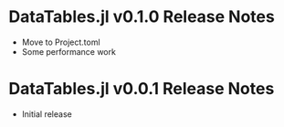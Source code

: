 # DataTables.jl v0.1.0 Release Notes
* Move to Project.toml
* Some performance work

# DataTables.jl v0.0.1 Release Notes
* Initial release
